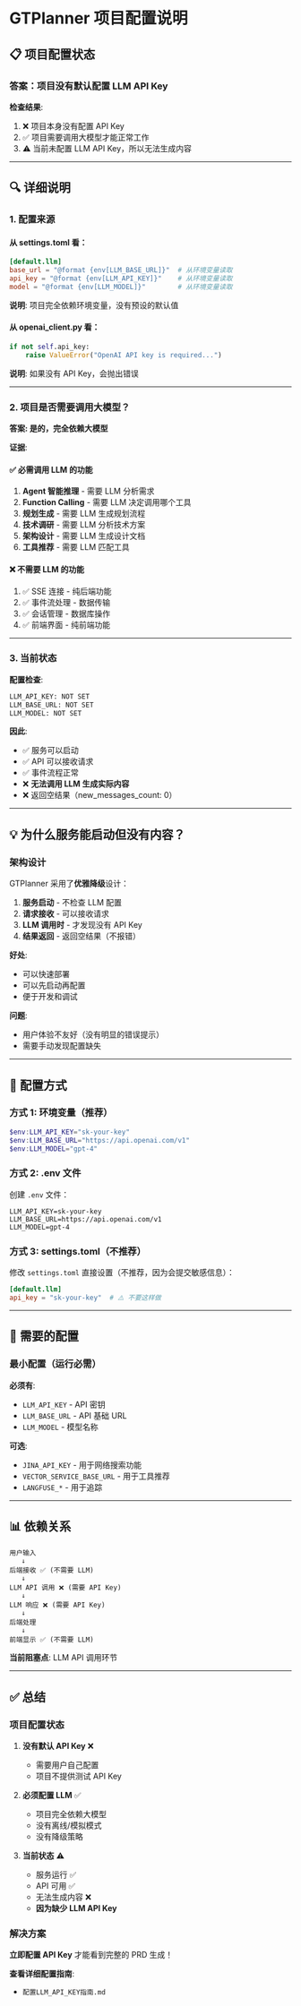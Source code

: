 # GTPlanner 项目配置说明

## 📋 项目配置状态

### 答案：项目没有默认配置 LLM API Key

**检查结果**:
1. ❌ 项目本身没有配置 API Key
2. ✅ 项目需要调用大模型才能正常工作
3. ⚠️ 当前未配置 LLM API Key，所以无法生成内容

---

## 🔍 详细说明

### 1. 配置来源

#### 从 settings.toml 看：

```toml
[default.llm]
base_url = "@format {env[LLM_BASE_URL]}"  # 从环境变量读取
api_key = "@format {env[LLM_API_KEY]}"    # 从环境变量读取
model = "@format {env[LLM_MODEL]}"        # 从环境变量读取
```

**说明**: 项目完全依赖环境变量，没有预设的默认值

#### 从 openai_client.py 看：

```python
if not self.api_key:
    raise ValueError("OpenAI API key is required...")
```

**说明**: 如果没有 API Key，会抛出错误

---

### 2. 项目是否需要调用大模型？

**答案: 是的，完全依赖大模型**

**证据**:

#### ✅ 必需调用 LLM 的功能

1. **Agent 智能推理** - 需要 LLM 分析需求
2. **Function Calling** - 需要 LLM 决定调用哪个工具
3. **规划生成** - 需要 LLM 生成规划流程
4. **技术调研** - 需要 LLM 分析技术方案
5. **架构设计** - 需要 LLM 生成设计文档
6. **工具推荐** - 需要 LLM 匹配工具

#### ❌ 不需要 LLM 的功能

1. ✅ SSE 连接 - 纯后端功能
2. ✅ 事件流处理 - 数据传输
3. ✅ 会话管理 - 数据库操作
4. ✅ 前端界面 - 纯前端功能

---

### 3. 当前状态

**配置检查**:
```bash
LLM_API_KEY: NOT SET
LLM_BASE_URL: NOT SET
LLM_MODEL: NOT SET
```

**因此**:
- ✅ 服务可以启动
- ✅ API 可以接收请求
- ✅ 事件流程正常
- ❌ **无法调用 LLM 生成实际内容**
- ❌ 返回空结果（new_messages_count: 0）

---

## 💡 为什么服务能启动但没有内容？

### 架构设计

GTPlanner 采用了**优雅降级**设计：

1. **服务启动** - 不检查 LLM 配置
2. **请求接收** - 可以接收请求
3. **LLM 调用时** - 才发现没有 API Key
4. **结果返回** - 返回空结果（不报错）

**好处**:
- 可以快速部署
- 可以先启动再配置
- 便于开发和调试

**问题**:
- 用户体验不友好（没有明显的错误提示）
- 需要手动发现配置缺失

---

## 🎯 配置方式

### 方式 1: 环境变量（推荐）

```powershell
$env:LLM_API_KEY="sk-your-key"
$env:LLM_BASE_URL="https://api.openai.com/v1"
$env:LLM_MODEL="gpt-4"
```

### 方式 2: .env 文件

创建 `.env` 文件：

```env
LLM_API_KEY=sk-your-key
LLM_BASE_URL=https://api.openai.com/v1
LLM_MODEL=gpt-4
```

### 方式 3: settings.toml（不推荐）

修改 `settings.toml` 直接设置（不推荐，因为会提交敏感信息）：

```toml
[default.llm]
api_key = "sk-your-key"  # ⚠️ 不要这样做
```

---

## 🔧 需要的配置

### 最小配置（运行必需）

**必须有**:
- `LLM_API_KEY` - API 密钥
- `LLM_BASE_URL` - API 基础 URL
- `LLM_MODEL` - 模型名称

**可选**:
- `JINA_API_KEY` - 用于网络搜索功能
- `VECTOR_SERVICE_BASE_URL` - 用于工具推荐
- `LANGFUSE_*` - 用于追踪

---

## 📊 依赖关系

```
用户输入
   ↓
后端接收 ✅ (不需要 LLM)
   ↓
LLM API 调用 ❌ (需要 API Key)
   ↓
LLM 响应 ❌ (需要 API Key)
   ↓
后端处理
   ↓
前端显示 ✅ (不需要 LLM)
```

**当前阻塞点**: LLM API 调用环节

---

## ✅ 总结

### 项目配置状态

1. **没有默认 API Key** ❌
   - 需要用户自己配置
   - 项目不提供测试 API Key

2. **必须配置 LLM** ✅
   - 项目完全依赖大模型
   - 没有离线/模拟模式
   - 没有降级策略

3. **当前状态** ⚠️
   - 服务运行 ✅
   - API 可用 ✅
   - 无法生成内容 ❌
   - **因为缺少 LLM API Key**

### 解决方案

**立即配置 API Key** 才能看到完整的 PRD 生成！

**查看详细配置指南**:
- `配置LLM_API_KEY指南.md`

